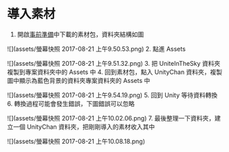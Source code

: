 # 導入素材

1. 開啟[事前準備](/chapter1.md)中下載的素材包，資料夾結構如圖

![](assets/螢幕快照 2017-08-21 上午9.50.53.png)
2. 點進 Assets

![](assets/螢幕快照 2017-08-21 上午9.51.32.png)
3. 把 UniteInTheSky 資料夾複製到專案資料夾中的 Assets 中
4. 回到素材包，點入 UnityChan 資料夾，複製圖中顯示為藍色背景的資料夾專案資料夾的 Assets 中

![](assets/螢幕快照 2017-08-21 上午9.54.19.png)
5. 回到 Unity 等待資料轉換 
6. 轉換過程可能會發生錯誤，下圖錯誤可以忽略

![](assets/螢幕快照 2017-08-21 上午10.02.06.png)
7. 最後整理一下資料夾，建立一個 UnityChan 資料夾，把剛剛導入的素材收入其中

![](assets/螢幕快照 2017-08-21 上午10.08.18.png)

